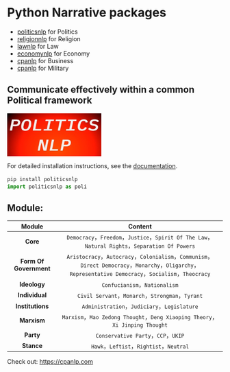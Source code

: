 # Python Narrative packages
- [politicsnlp](https://pypi.org/project/politicsnlp/) for Politics
- [religionnlp](https://pypi.org/project/religionnlp/) for Religion
- [lawnlp](https://pypi.org/project/lawnlp/) for Law
- [economynlp](https://pypi.org/project/economynlp/) for Economy
- [cpanlp](https://pypi.org/project/cpanlp/) for Business
- [cpanlp](https://pypi.org/project/militarynlp/) for Military

## Communicate effectively within a common Political framework
 <img src="https://raw.githubusercontent.com/python-narrative/politicsnlp/main/politics.jpg" width = "220" height = "100" alt="logo" align=center />

For detailed installation instructions, see the
[documentation](https://cpanlp.com/documentation).

```python
pip install politicsnlp
import politicsnlp as poli
```

## Module:
|  Module   | Content  |
|  :----:  | :----:  |
| **Core**  | `Democracy`，`Freedom`，`Justice`，`Spirit Of The Law`，`Natural Rights`，`Separation Of Powers`|
| **Form Of Government**  | `Aristocracy`，`Autocracy`，`Colonialism`，`Communism`，`Direct Democracy`，`Monarchy`，`Oligarchy`，`Representative Democracy`，`Socialism`，`Theocracy`|
| **Ideology**  | `Confucianism`，`Nationalism`|
| **Individual**  | `Civil Servant`，`Monarch`，`Strongman`，`Tyrant`|
| **Institutions**  | `Administration`，`Judiciary`，`Legislature`|
| **Marxism**  | `Marxism`，`Mao Zedong Thought`，`Deng Xiaoping Theory`，`Xi Jinping Thought`|
| **Party**  | `Conservative Party`，`CCP`，`UKIP`|
| **Stance**  | `Hawk`，`Leftist`，`Rightist`，`Neutral`|




Check out: https://cpanlp.com
